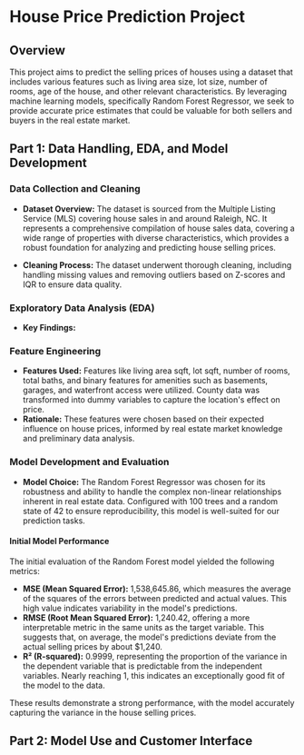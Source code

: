 # House Price Prediction Project

## Overview
This project aims to predict the selling prices of houses using a dataset that includes various features such as living area size, lot size, number of rooms, age of the house, and other relevant characteristics. By leveraging machine learning models, specifically Random Forest Regressor, we seek to provide accurate price estimates that could be valuable for both sellers and buyers in the real estate market.

## Part 1: Data Handling, EDA, and Model Development

### Data Collection and Cleaning
- **Dataset Overview:** The dataset is sourced from the Multiple Listing Service (MLS) covering house sales in and around Raleigh, NC. It represents a comprehensive compilation of house sales data, covering a wide range of properties with diverse characteristics, which provides a robust foundation for analyzing and predicting house selling prices.
  
- **Cleaning Process:** The dataset underwent thorough cleaning, including handling missing values and removing outliers based on Z-scores and IQR to ensure data quality.

### Exploratory Data Analysis (EDA)
- **Key Findings:** 

### Feature Engineering
- **Features Used:** Features like living area sqft, lot sqft, number of rooms, total baths, and binary features for amenities such as basements, garages, and waterfront access were utilized. County data was transformed into dummy variables to capture the location's effect on price.
- **Rationale:** These features were chosen based on their expected influence on house prices, informed by real estate market knowledge and preliminary data analysis.

### Model Development and Evaluation
- **Model Choice:** The Random Forest Regressor was chosen for its robustness and ability to handle the complex non-linear relationships inherent in real estate data. Configured with 100 trees and a random state of 42 to ensure reproducibility, this model is well-suited for our prediction tasks.

#### Initial Model Performance
The initial evaluation of the Random Forest model yielded the following metrics:
- **MSE (Mean Squared Error):** 1,538,645.86, which measures the average of the squares of the errors between predicted and actual values. This high value indicates variability in the model's predictions.
- **RMSE (Root Mean Squared Error):** 1,240.42, offering a more interpretable metric in the same units as the target variable. This suggests that, on average, the model's predictions deviate from the actual selling prices by about $1,240.
- **R² (R-squared):** 0.9999, representing the proportion of the variance in the dependent variable that is predictable from the independent variables. Nearly reaching 1, this indicates an exceptionally good fit of the model to the data.

These results demonstrate a strong performance, with the model accurately capturing the variance in the house selling prices.





## Part 2: Model Use and Customer Interface




